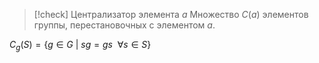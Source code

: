 >[!check] Централизатор элемента $a$
>Множество $C(a)$ элементов группы, перестановочных с элементом $a$.

$C_g (S) = \{g \in G\ |\ sg = gs\ \ \forall s \in S\}$
